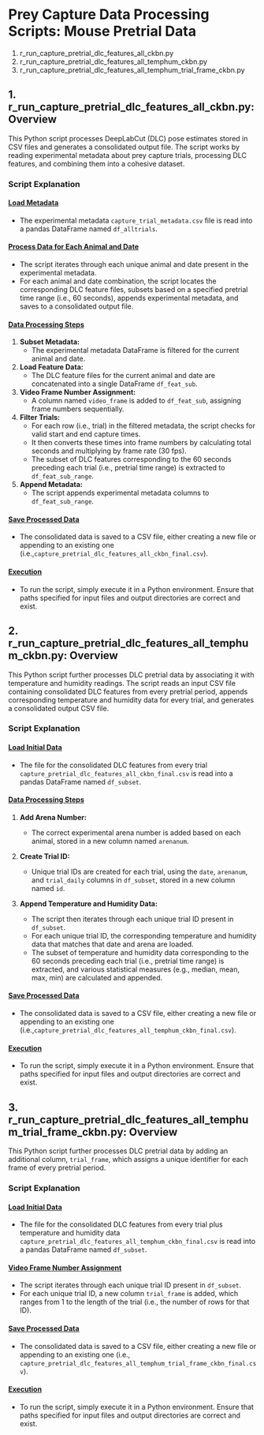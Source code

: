 # Prey Capture Data Processing Scripts: Mouse Pretrial Data

1. r_run_capture_pretrial_dlc_features_all_ckbn.py
2. r_run_capture_pretrial_dlc_features_all_temphum_ckbn.py
3. r_run_capture_pretrial_dlc_features_all_temphum_trial_frame_ckbn.py

## 1. r_run_capture_pretrial_dlc_features_all_ckbn.py: Overview
This Python script processes DeepLabCut (DLC) pose estimates stored in CSV files and generates a consolidated output file. The script works by reading experimental metadata about prey capture trials, processing DLC features, and combining them into a cohesive dataset.

### Script Explanation

#### <ins>Load Metadata</ins>
- The experimental metadata `capture_trial_metadata.csv` file is read into a pandas DataFrame named `df_alltrials`.

#### <ins>Process Data for Each Animal and Date</ins>
- The script iterates through each unique animal and date present in the experimental metadata.
- For each animal and date combination, the script locates the corresponding DLC feature files, subsets based on a specified pretrial time range (i.e., 60 seconds), appends experimental metadata, and saves to a consolidated output file.

#### <ins>Data Processing Steps</ins>
1. **Subset Metadata:** 
    - The experimental metadata DataFrame is filtered for the current animal and date.
2. **Load Feature Data:**
    - The DLC feature files for the current animal and date are concatenated into a single DataFrame `df_feat_sub`.
3. **Video Frame Number Assignment:**
    - A column named `video_frame` is added to `df_feat_sub`, assigning frame numbers sequentially.
4. **Filter Trials:**
    - For each row (i.e., trial) in the filtered metadata, the script checks for valid start and end capture times.
    - It then converts these times into frame numbers by calculating total seconds and multiplying by frame rate (30 fps).
    - The subset of DLC features corresponding to the 60 seconds preceding each trial (i.e., pretrial time range) is extracted to `df_feat_sub_range`.
5. **Append Metadata:**
    - The script appends experimental metadata columns to `df_feat_sub_range`.

#### <ins>Save Processed Data</ins>
- The consolidated data is saved to a CSV file, either creating a new file or appending to an existing one (i.e.,`capture_pretrial_dlc_features_all_ckbn_final.csv`).

#### <ins>Execution</ins>
- To run the script, simply execute it in a Python environment. Ensure that paths specified for input files and output directories are correct and exist.

## 2. r_run_capture_pretrial_dlc_features_all_temphum_ckbn.py: Overview
This Python script further processes DLC pretrial data by associating it with temperature and humidity readings. The script reads an input CSV file containing consolidated DLC features from every pretrial period, appends corresponding temperature and humidity data for every trial, and generates a consolidated output CSV file.

### Script Explanation

#### <ins>Load Initial Data</ins>
- The file for the consolidated DLC features from every trial `capture_pretrial_dlc_features_all_ckbn_final.csv` is read into a pandas DataFrame named `df_subset`.

#### <ins>Data Processing Steps</ins>
1. **Add Arena Number:** 
    - The correct experimental arena number is added based on each animal, stored in a new column named `arenanum`.

2. **Create Trial ID:** 
    - Unique trial IDs are created for each trial, using the `date`, `arenanum`, and `trial_daily` columns in `df_subset`, stored in a new column named `id`.

3. **Append Temperature and Humidity Data:** 
    - The script then iterates through each unique trial ID present in `df_subset`.
    - For each unique trial ID, the corresponding temperature and humidity data that matches that date and arena are loaded.
    - The subset of temperature and humidity data corresponding to the 60 seconds preceding each trial (i.e., pretrial time range) is extracted, and various statistical measures (e.g., median, mean, max, min) are calculated and appended.


#### <ins>Save Processed Data</ins>
- The consolidated data is saved to a CSV file, either creating a new file or appending to an existing one (i.e.,`capture_pretrial_dlc_features_all_temphum_ckbn_final.csv`).

#### <ins>Execution</ins>
- To run the script, simply execute it in a Python environment. Ensure that paths specified for input files and output directories are correct and exist.

## 3. r_run_capture_pretrial_dlc_features_all_temphum_trial_frame_ckbn.py: Overview
This Python script further processes DLC pretrial data by adding an additional column, `trial_frame`, which assigns a unique identifier for each frame of every pretrial period.

### Script Explanation

#### <ins>Load Initial Data</ins>
- The file for the consolidated DLC features from every trial plus temperature and humidity data `capture_pretrial_dlc_features_all_temphum_ckbn_final.csv` is read into a pandas DataFrame named `df_subset`.

#### <ins>Video Frame Number Assignment</ins>
- The script iterates through each unique trial ID present in `df_subset`.
- For each unique trial ID, a new column `trial_frame` is added, which ranges from 1 to the length of the trial (i.e., the number of rows for that ID).

#### <ins>Save Processed Data</ins>
- The consolidated data is saved to a CSV file, either creating a new file or appending to an existing one (i.e., `capture_pretrial_dlc_features_all_temphum_trial_frame_ckbn_final.csv`).

#### <ins>Execution</ins>
- To run the script, simply execute it in a Python environment. Ensure that paths specified for input files and output directories are correct and exist.

